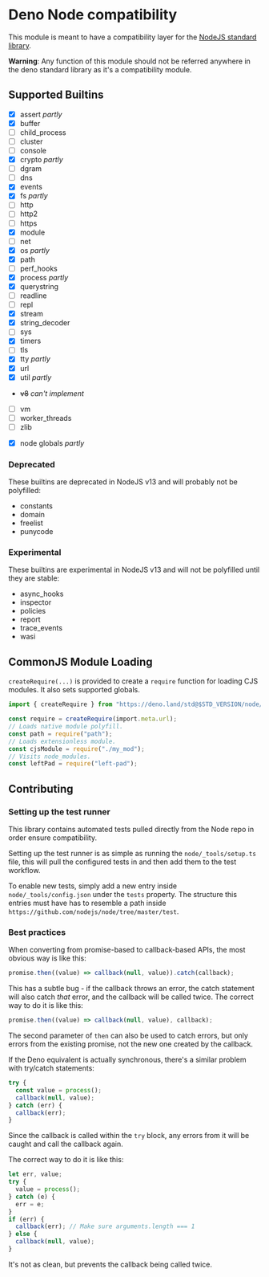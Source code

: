# Deno Node compatibility

This module is meant to have a compatibility layer for the
[NodeJS standard library](https://nodejs.org/docs/latest-v12.x/api/).

**Warning**: Any function of this module should not be referred anywhere in the
deno standard library as it's a compatibility module.

## Supported Builtins

- [x] assert _partly_
- [x] buffer
- [ ] child_process
- [ ] cluster
- [ ] console
- [x] crypto _partly_
- [ ] dgram
- [ ] dns
- [x] events
- [x] fs _partly_
- [ ] http
- [ ] http2
- [ ] https
- [x] module
- [ ] net
- [x] os _partly_
- [x] path
- [ ] perf_hooks
- [x] process _partly_
- [x] querystring
- [ ] readline
- [ ] repl
- [x] stream
- [x] string_decoder
- [ ] sys
- [x] timers
- [ ] tls
- [x] tty _partly_
- [x] url
- [x] util _partly_
- ~~v8~~ _can't implement_
- [ ] vm
- [ ] worker_threads
- [ ] zlib

* [x] node globals _partly_

### Deprecated

These builtins are deprecated in NodeJS v13 and will probably not be polyfilled:

- constants
- domain
- freelist
- punycode

### Experimental

These builtins are experimental in NodeJS v13 and will not be polyfilled until
they are stable:

- async_hooks
- inspector
- policies
- report
- trace_events
- wasi

## CommonJS Module Loading

`createRequire(...)` is provided to create a `require` function for loading CJS
modules. It also sets supported globals.

```ts
import { createRequire } from "https://deno.land/std@$STD_VERSION/node/module.ts";

const require = createRequire(import.meta.url);
// Loads native module polyfill.
const path = require("path");
// Loads extensionless module.
const cjsModule = require("./my_mod");
// Visits node_modules.
const leftPad = require("left-pad");
```

## Contributing

### Setting up the test runner

This library contains automated tests pulled directly from the Node repo in
order ensure compatibility.

Setting up the test runner is as simple as running the `node/_tools/setup.ts`
file, this will pull the configured tests in and then add them to the test
workflow.

To enable new tests, simply add a new entry inside `node/_tools/config.json`
under the `tests` property. The structure this entries must have has to resemble
a path inside `https://github.com/nodejs/node/tree/master/test`.

### Best practices

When converting from promise-based to callback-based APIs, the most obvious way
is like this:

```ts
promise.then((value) => callback(null, value)).catch(callback);
```

This has a subtle bug - if the callback throws an error, the catch statement
will also catch _that_ error, and the callback will be called twice. The correct
way to do it is like this:

```ts
promise.then((value) => callback(null, value), callback);
```

The second parameter of `then` can also be used to catch errors, but only errors
from the existing promise, not the new one created by the callback.

If the Deno equivalent is actually synchronous, there's a similar problem with
try/catch statements:

```ts
try {
  const value = process();
  callback(null, value);
} catch (err) {
  callback(err);
}
```

Since the callback is called within the `try` block, any errors from it will be
caught and call the callback again.

The correct way to do it is like this:

```ts
let err, value;
try {
  value = process();
} catch (e) {
  err = e;
}
if (err) {
  callback(err); // Make sure arguments.length === 1
} else {
  callback(null, value);
}
```

It's not as clean, but prevents the callback being called twice.
